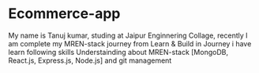# Ecommerce-app
My name is Tanuj kumar, studing at Jaipur Enginnering Collage, recently I am complete my  MREN-stack journey from Learn & Build
in Journey i have learn following skills
Understainding about MREN-stack [MongoDB, React.js, Express.js, Node.js]
and git management
